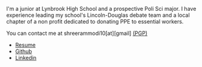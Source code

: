 I'm a junior at Lynbrook High School and a prospective Poli Sci major. I have experience leading my school's Lincoln-Douglas debate team and a local chapter of a non profit dedicated to donating PPE to essential workers.

You can contact me at shreerammodi10[at][gmail] [(PGP)](pgp)

* [Resume](resume/shreeram_modi.pdf)
* [Github](https://github.com/shrimpram/)
* [Linkedin](https://www.linkedin.com/in/shreeram-modi/)
